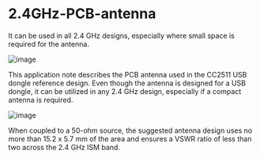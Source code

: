 # 2.4GHz-PCB-antenna
It can be used in all 2.4 GHz designs, especially where small space is required for the antenna. 

![image](https://user-images.githubusercontent.com/63910470/146196286-ebab79f9-c0d6-4674-8bf4-ffedbc62fa47.png)

This application note describes the PCB antenna used in the CC2511 USB dongle reference design.
Even though the antenna is designed for a USB dongle, it can be utilized in any 2.4 GHz design, especially if a compact antenna is required.

![image](https://user-images.githubusercontent.com/63910470/146196382-3e77fa2b-6a59-43fc-83cf-f4c7b7747b38.png)

When coupled to a 50-ohm source, the suggested antenna design uses no more than 15.2 x 5.7 mm of the area and ensures a VSWR ratio of less than two across the 2.4 GHz ISM band.
